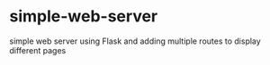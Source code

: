 # simple-web-server
simple web server using Flask and adding multiple routes to display different pages
